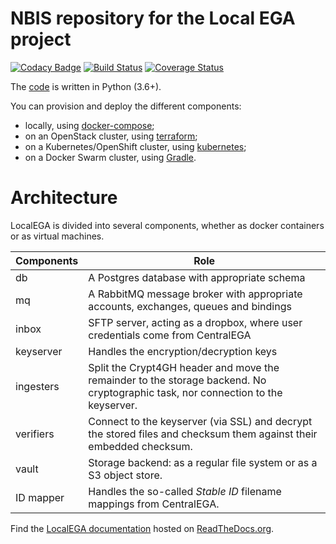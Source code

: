 # NBIS repository for the Local EGA project

[![Codacy Badge](https://api.codacy.com/project/badge/Grade/3dd83b28ec2041889bfb13641da76c5b)](https://www.codacy.com/app/NBIS/LocalEGA?utm_source=github.com&amp;utm_medium=referral&amp;utm_content=NBISweden/LocalEGA&amp;utm_campaign=Badge_Grade)
[![Build Status](https://travis-ci.org/NBISweden/LocalEGA.svg?branch=dev)](https://travis-ci.org/NBISweden/LocalEGA)
[![Coverage Status](https://coveralls.io/repos/github/NBISweden/LocalEGA/badge.svg?branch=dev)](https://coveralls.io/github/NBISweden/LocalEGA?branch=dev)

The [code](lega) is written in Python (3.6+).

You can provision and deploy the different components:

* locally, using [docker-compose](deploy);
* on an OpenStack cluster, using [terraform](https://github.com/NBISweden/LocalEGA-deploy-terraform);
* on a Kubernetes/OpenShift cluster, using [kubernetes](https://github.com/NBISweden/LocalEGA-deploy-k8s);
* on a Docker Swarm cluster, using [Gradle](https://github.com/NBISweden/LocalEGA-deploy-swarm).

# Architecture

LocalEGA is divided into several components, whether as docker
containers or as virtual machines.

| Components  | Role |
|-------------|------|
| db          | A Postgres database with appropriate schema |
| mq          | A RabbitMQ message broker with appropriate accounts, exchanges, queues and bindings |
| inbox       | SFTP server, acting as a dropbox, where user credentials come from CentralEGA |
| keyserver   | Handles the encryption/decryption keys |
| ingesters   | Split the Crypt4GH header and move the remainder to the storage backend. No cryptographic task, nor connection to the keyserver. |
| verifiers   | Connect to the keyserver (via SSL) and decrypt the stored files and checksum them against their embedded checksum. |
| vault       | Storage backend: as a regular file system or as a S3 object store. |
| ID mapper   | Handles the so-called _Stable ID_ filename mappings from CentralEGA. |

Find the [LocalEGA documentation](http://localega.readthedocs.io) hosted on [ReadTheDocs.org](https://readthedocs.org/).
